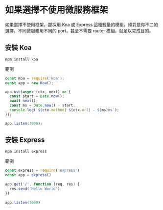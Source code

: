 # 如果選擇不使用微服務框架

如果選擇不使用框架，那採用 Koa 或 Express 這種輕量的模組，絕對是你不二的選擇，不同微服務用不同的 port，甚至不需要 router 模組，就足以完成目的。

## 安裝 Koa

```
npm install koa
```

範例

```javascript
const Koa = require('koa');
const app = new Koa();

app.use(async (ctx, next) => {
  const start = Date.now();
  await next();
  const ms = Date.now() - start;
  console.log(`${ctx.method} ${ctx.url} - ${ms}ms`);
});

app.listen(3000);
```

## 安裝 Express

```
npm install express
```

範例

```javascript
const express = require('express')
const app = express()
 
app.get('/', function (req, res) {
  res.send('Hello World')
})
 
app.listen(3000)
```
